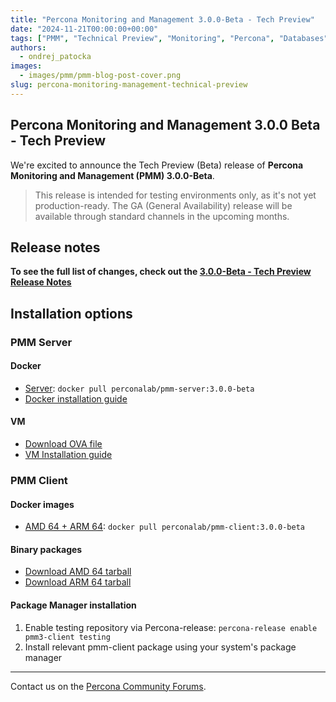 ```yaml
---
title: "Percona Monitoring and Management 3.0.0-Beta - Tech Preview"
date: "2024-11-21T00:00:00+00:00"
tags: ["PMM", "Technical Preview", "Monitoring", "Percona", "Databases", ]
authors:
  - ondrej_patocka
images:
  - images/pmm/pmm-blog-post-cover.png
slug: percona-monitoring-management-technical-preview
---
```


## Percona Monitoring and Management 3.0.0 Beta - Tech Preview

We're excited to announce the Tech Preview (Beta) release of **Percona Monitoring and Management (PMM) 3.0.0-Beta**.


> This release is intended for testing environments only, as it's not yet production-ready. The GA (General Availability) release will be available through standard channels in the upcoming months.

## Release notes

**To see the full list of changes, check out the [3.0.0-Beta - Tech Preview Release Notes](https://pmm-doc-3-0.onrender.com/release-notes/3.0.0_Beta.html)**

## Installation options


### PMM Server

#### Docker

- [Server](https://hubgw.docker.com/r/perconalab/pmm-server/tags?name=3.0.0-beta): `docker pull perconalab/pmm-server:3.0.0-beta`
- [Docker installation guide](https://pmm-doc-3-0.onrender.com/install-pmm/install-pmm-server/baremetal/docker/easy-install.html)

#### VM

- [Download OVA file](https://percona-vm.s3.amazonaws.com/PMM3-Server-2024-11-26-1307.ova)
- [VM Installation guide](https://pmm-doc-3-0.onrender.com/install-pmm/install-pmm-server/baremetal/virtual/index.html)


### PMM Client

#### Docker images
- [AMD 64 + ARM 64](https://hubgw.docker.com/r/perconalab/pmm-client/tags?name=3.0.0-beta): `docker pull perconalab/pmm-client:3.0.0-beta`


#### Binary packages
- [Download AMD 64 tarball](https://downloads.percona.com/downloads/TESTING/pmm-client-3.0.0beta/pmm-client-3.0.0beta.AMD64.tar.gz)
- [Download ARM 64 tarball](https://downloads.percona.com/downloads/TESTING/pmm-client-3.0.0beta/pmm-client-3.0.0beta.ARM64.tar.gz)

#### Package Manager installation
1. Enable testing repository via Percona-release: `percona-release enable pmm3-client testing`
1. Install relevant pmm-client package using your system's package manager



---
Contact us on the [Percona Community Forums](https://forums.percona.com/c/percona-monitoring-and-management-pmm).